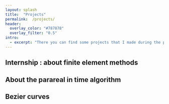```yaml
---
layout: splash 
title:  "Projects" 
permalink:  /projects/ 
header:
  overlay_color: "#787878"
  overlay_filter: "0.5"
intro:
  - excerpt: "There you can find some projects that I made during the previous years."
---
```


## Internship : about finite element methods 

## About the parareal in time algorithm

## Bezier curves